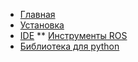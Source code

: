 * [Главная](/)
* [Установка](/install)
* [IDE](/ide/usage)
** [Инструменты ROS](/ide/ros)
* [Библиотека для python](/pylib)